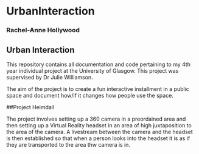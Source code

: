 # UrbanInteraction
### Rachel-Anne Hollywood
## Urban Interaction
This repository contains all documentation and code pertaining to my 4th year individual project at the University of Glasgow. This project was supervised by Dr Julie Williamson.

The aim of the project is to create a fun interactive installment in a public space and document how/if it changes how people use the space.

  ##Project Heimdall
  
  The project involves setting up a 360 camera in a preordained area and then setting up a Virtual Reality headset in an area of high juxtaposition to the area of the camera. A livestream between the camera and the headset is then established so that when a person looks into the headset it is as if they are transported to the area thw camera is in.

